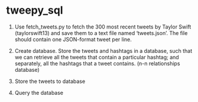 # tweepy_sql

1. Use fetch_tweets.py to fetch the 300 most recent tweets by Taylor Swift (taylorswift13) and save them to a text file named ‘tweets.json’. The file should contain one JSON-format tweet per line.

2. Create database. Store the tweets and hashtags in a database, such that we can retrieve all the tweets that contain a particular hashtag; and separately, all the hashtags that a tweet contains. (n-n relationships database)

3. Store the tweets to database

4. Query the database
